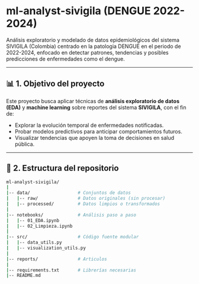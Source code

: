 # ml-analyst-sivigila (DENGUE 2022-2024)

Análisis exploratorio y modelado de datos epidemiológicos del sistema SIVIGILA (Colombia) centrado en la patologia DENGUE en el periodo de 2022-2024, enfocado en detectar patrones, tendencias y posibles predicciones de enfermedades como el dengue.

---

## 📊 1. Objetivo del proyecto

Este proyecto busca aplicar técnicas de **análisis exploratorio de datos (EDA)** y **machine learning** sobre reportes del sistema **SIVIGILA**, con el fin de:

- Explorar la evolución temporal de enfermedades notificadas.  
- Probar modelos predictivos para anticipar comportamientos futuros.  
- Visualizar tendencias que apoyen la toma de decisiones en salud pública.  

---

## 🧱 2. Estructura del repositorio

```bash
ml-analyst-sivigila/
|
|-- data/                  # Conjuntos de datos
|   |-- raw/               # Datos originales (sin procesar)
|   |-- processed/         # Datos limpios o transformados
|   
|-- notebooks/             # Análisis paso a paso
|   |-- 01_EDA.ipynb
|   |-- 02_Limpieza.ipynb
|
|-- src/                   # Código fuente modular
|   |-- data_utils.py
|   |-- visualization_utils.py
|
|-- reports/               # Articulos
|
|-- requirements.txt       # Librerías necesarias
|-- README.md
